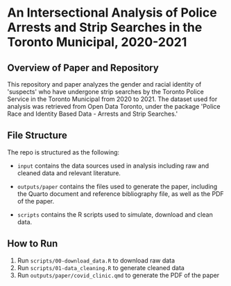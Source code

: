 # An Intersectional Analysis of Police Arrests and Strip Searches in the Toronto Municipal, 2020-2021

## Overview of Paper and Repository

This repository and paper analyzes the gender and racial identity of 'suspects' who have undergone strip searches by the Toronto Police Service in the Toronto Municipal from 2020 to 2021. The dataset used for analysis was retrieved from Open Data Toronto, under the package 'Police Race and Identity Based Data - Arrests and Strip Searches.' 

## File Structure

The repo is structured as the following:

-   `input` contains the data sources used in analysis including raw and cleaned data and relevant literature.

-   `outputs/paper` contains the files used to generate the paper, including the Quarto document and reference bibliography file, as well as the PDF of the paper.

-   `scripts` contains the R scripts used to simulate, download and clean data.

## How to Run

1.  Run `scripts/00-download_data.R` to download raw data
2.  Run `scripts/01-data_cleaning.R` to generate cleaned data
3.  Run `outputs/paper/covid_clinic.qmd` to generate the PDF of the paper
